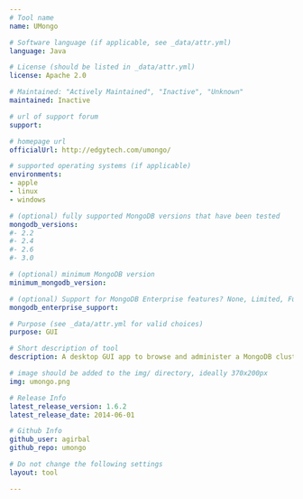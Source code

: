 ```yaml
---
# Tool name
name: UMongo

# Software language (if applicable, see _data/attr.yml)
language: Java

# License (should be listed in _data/attr.yml)
license: Apache 2.0

# Maintained: "Actively Maintained", "Inactive", "Unknown"
maintained: Inactive

# url of support forum
support: 

# homepage url
officialUrl: http://edgytech.com/umongo/

# supported operating systems (if applicable)
environments:
- apple
- linux
- windows

# (optional) fully supported MongoDB versions that have been tested
mongodb_versions:
#- 2.2
#- 2.4
#- 2.6
#- 3.0

# (optional) minimum MongoDB version
minimum_mongodb_version:

# (optional) Support for MongoDB Enterprise features? None, Limited, Full
mongodb_enterprise_support: 

# Purpose (see _data/attr.yml for valid choices)
purpose: GUI

# Short description of tool
description: A desktop GUI app to browse and administer a MongoDB cluster.

# image should be added to the img/ directory, ideally 370x200px
img: umongo.png

# Release Info
latest_release_version: 1.6.2
latest_release_date: 2014-06-01

# Github Info
github_user: agirbal
github_repo: umongo

# Do not change the following settings
layout: tool

---
```


